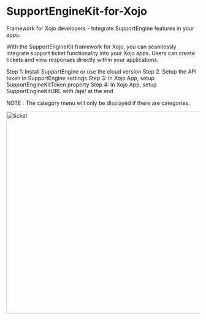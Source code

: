 # SupportEngineKit-for-Xojo
Framework for Xojo developers - Integrate SupportEngine features in your apps.

With the SupportEngineKit framework for Xojo, you can seamlessly integrate support ticket functionality into your Xojo apps. Users can create tickets and view responses directly within your applications.

Step 1: Install SupportEngine or use the cloud version
Step 2. Setup the API token in SupportEngine settings
Step 3: In Xojo App, setup SupportEngineKitToken property
Step 4: In Xojo App, setup SupportEngineKitURL with /api/ at the end

NOTE : The category menu will only be displayed if there are categories.

<img width="527" alt="ticket" src="https://github.com/user-attachments/assets/5d4012ce-88c2-419d-9921-a2e9a161fb9c" />
